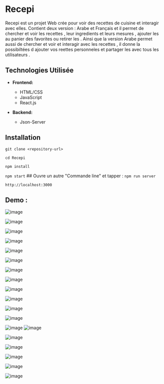 # Recepi 
Recepi  est un projet Web crée  pour voir des recettes de cuisine et interagir avec elles.
Contient deux version : Arabe et Français  et il permet de chercher et  voir les recettes , leur ingredients et leurs mesures  , ajouter les au panier des favorites    ou   retirer les .
Ainsi que la version Arabe permet aussi de chercher et voir et interagir avec les recettes , il donne la possibiltées d ajouter vos reettes personneles et partager les avec tous les utilisateurs .

## Technologies Utilisée

- **Frontend:**
  - HTML/CSS
  - JavaScript
  - React.js

- **Backend:**
  - Json-Server

## Installation



```git clone <repository-url>```



```cd Recepi```


```npm install```


```npm start```
    ## Ouvre un autre "Commande line" et tapper :
    ```npm run server```

    
    
``http://localhost:3000``


## Demo :

![image](https://github.com/aymaneaarab/Recepi_Projet/assets/156524139/7cba4902-3009-4f7b-98d9-cc23641a42eb)

![image](https://github.com/aymaneaarab/Recepi_Projet/assets/156524139/6ef42691-0fbd-49a7-b8ed-e6369d0a63ba)


![image](https://github.com/aymaneaarab/Recepi_Projet/assets/156524139/0ea04bed-fcf3-40ac-81b7-56e186cf0fe0)

![image](https://github.com/aymaneaarab/Recepi_Projet/assets/156524139/d0d01b6c-cbae-4f95-afbd-9be5691f7d75)


![image](https://github.com/aymaneaarab/Recepi_Projet/assets/156524139/c40b0833-a511-4a44-9896-2d335a77baf5)

![image](https://github.com/aymaneaarab/Recepi_Projet/assets/156524139/0ba45b1f-451a-4dba-a273-2f46375635f4)

![image](https://github.com/aymaneaarab/Recepi_Projet/assets/156524139/6cdaa694-0bed-4c7e-bf6c-29eb2584267e)

![image](https://github.com/aymaneaarab/Recepi_Projet/assets/156524139/0023f5cf-bc45-4b10-bec6-6b353bd70241)

![image](https://github.com/aymaneaarab/Recepi_Projet/assets/156524139/261ba608-c915-4d75-840f-d2f012c6d14a)

![image](https://github.com/aymaneaarab/Recepi_Projet/assets/156524139/f264adc6-40f1-4efa-95fe-3e115e4741ac)

![image](https://github.com/aymaneaarab/Recepi_Projet/assets/156524139/e96732b4-90c1-4d1e-b0b3-4a768799ecdd)

![image](https://github.com/aymaneaarab/Recepi_Projet/assets/156524139/471235aa-32a4-41b4-a344-784ea8c66488)

![image](https://github.com/aymaneaarab/Recepi_Projet/assets/156524139/75dc1767-117d-4f8f-81da-3655a4358c46)
![image](https://github.com/aymaneaarab/Recepi_Projet/assets/156524139/916262db-6337-4ac3-bb3c-9b18b54a6976)

![image](https://github.com/aymaneaarab/Recepi_Projet/assets/156524139/100c82b1-ca43-44ae-a66d-9045002a084a)

![image](https://github.com/aymaneaarab/Recepi_Projet/assets/156524139/0bd65fe8-3c21-4de0-ab0c-a3887e0e9aa8)

![image](https://github.com/aymaneaarab/Recepi_Projet/assets/156524139/e33ab5e1-142b-498b-8d89-a69e85c10ed5)

![image](https://github.com/aymaneaarab/Recepi_Projet/assets/156524139/24997081-cf55-4cd8-a6cd-68d40a499666)

![image](https://github.com/aymaneaarab/Recepi_Projet/assets/156524139/adf7966d-e5d2-4e91-9f47-5490a8662d13)








